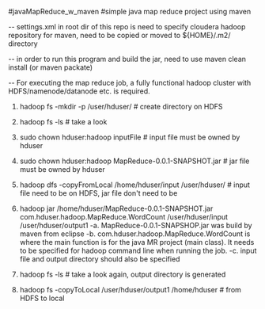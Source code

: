 #javaMapReduce_w_maven
#simple java map reduce project using maven

-- settings.xml in root dir of this repo is need to specify cloudera hadoop repository for maven, need to be copied or moved to ${HOME}/.m2/ directory

-- in order to run this program and build the jar, need to use maven clean install (or maven packate)

-- For executing the map reduce job, a fully functional hadoop cluster with HDFS/namenode/datanode etc. is required.

1. hadoop fs -mkdir -p /user/hduser/ # create directory on HDFS

2. hadoop fs -ls # take a look

3. sudo chown hduser:hadoop inputFile # input file must be owned by hduser

4. sudo chown hduser:hadoop MapReduce-0.0.1-SNAPSHOT.jar # jar file must be owned by hduser

5. hadoop dfs -copyFromLocal /home/hduser/input /user/hduser/ # input file need to be on HDFS, jar file don't need to be

6. hadoop jar /home/hduser/MapReduce-0.0.1-SNAPSHOT.jar com.hduser.hadoop.MapReduce.WordCount /user/hduser/input /user/hduser/output1 
  -a. MapReduce-0.0.1-SNAPSHOP.jar was build by maven from eclipse
  -b. com.hduser.hadoop.MapReduce.WordCount is where the main function is for the java MR project (main class). It needs to be specified for hadoop command line when running the job.
  -c. input file and output directory should also be specified

7. hadoop fs -ls # take a look again, output directory is generated

8. hadoop fs -copyToLocal /user/hduser/output1 /home/hduser # from HDFS to local
